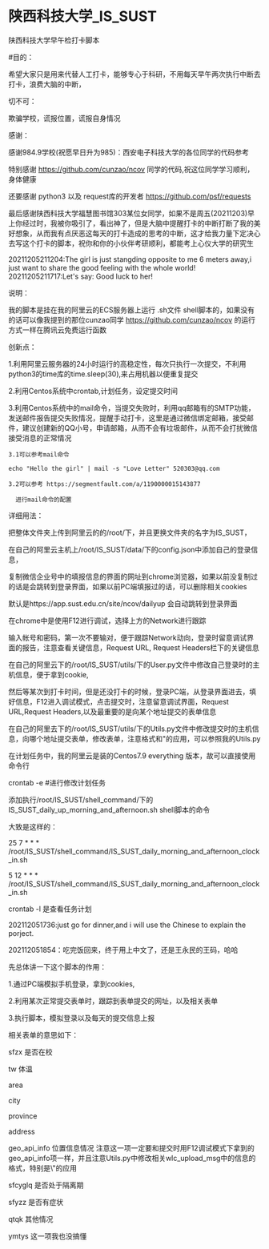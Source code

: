 # 陕西科技大学_IS_SUST
陕西科技大学早午检打卡脚本

#目的：

  希望大家只是用来代替人工打卡，能够专心于科研，不用每天早午两次执行中断去打卡，浪费大脑的中断，

切不可：

  欺骗学校，谎报位置，谎报自身情况
 
感谢：
 
  感谢984.9学校(祝愿早日升为985)：西安电子科技大学的各位同学的代码参考
  
  特别感谢 https://github.com/cunzao/ncov 同学的代码,祝这位同学学习顺利，身体健康
  
  还要感谢 python3 以及 request库的开发者 https://github.com/psf/requests
  
  最后感谢陕西科技大学福慧图书馆303某位女同学，如果不是周五(20211203)早上你经过时，我被你吸引了，看出神了，但是大脑中提醒打卡的中断打断了我的美好想象，从而我有点厌恶这每天的打卡造成的思考的中断，这才给我力量下定决心去写这个打卡的脚本，祝你和你的小伙伴考研顺利，都能考上心仪大学的研究生
  
20211205211204:The girl is just stangding opposite to me 6 meters away,i just want to share the good feeling with the whole world!
20211205211717:Let's say: Good luck to her!

说明：

  我的脚本是挂在我的阿里云的ECS服务器上运行 .sh文件 shell脚本的，如果没有的话可以像我提到的那位cunzao同学 https://github.com/cunzao/ncov 的运行方式一样在腾讯云免费运行函数
 
创新点：

  1.利用阿里云服务器的24小时运行的高稳定性，每次只执行一次提交，不利用python3的time库的time.sleep(30),来占用机器以便重复提交
  
  2.利用Centos系统中crontab,计划任务，设定提交时间
  
  3.利用Centos系统中的mail命令，当提交失败时，利用qq邮箱有的SMTP功能，发送邮件报告提交失败情况，提醒手动打卡，这里是通过微信绑定邮箱，接受邮件，建议创建新的QQ小号，申请邮箱，从而不会有垃圾邮件，从而不会打扰微信接受消息的正常情况
    
    3.1可以参考mail命令
    
    echo "Hello the girl" | mail -s "Love Letter" 520303@qq.com  
  
    3.2可以参考 https://segmentfault.com/a/1190000015143877
      
      进行mail命令的配置
 
 
详细用法：

  把整体文件夹上传到阿里云的的/root/下，并且更换文件夹的名字为IS_SUST，

  在自己的阿里云主机上/root/IS_SUST/data/下的config.json中添加自己的登录信息，
  
  复制微信企业号中的填报信息的界面的网址到chrome浏览器，如果以前没复制过的话是会跳转到登录界面，如果以前PC端填报过的话，可以删除相关cookies
  
  默认是https://app.sust.edu.cn/site/ncov/dailyup 会自动跳转到登录界面
  
  在chrome中是使用F12进行调试，选择上方的Network进行跟踪
  
  输入帐号和密码，第一次不要输对，便于跟踪Network动向，登录时留意调试界面的报告，注意查看关键信息，Request URL, Request Headers栏下的关键信息
  
  在自己的阿里云下的/root/IS_SUST/utils/下的User.py文件中修改自己登录时的主机信息，便于拿到cookie,
  
  然后等某次到打卡时间，但是还没打卡的时候，登录PC端，从登录界面进去，填好信息，F12进入调试模式，点击提交时，注意留意调试界面，Request URL,Request Headers,以及最重要的是向某个地址提交的表单信息
  
  在自己的阿里去下的/root/IS_SUST/utils/下的Utils.py文件中修改提交时的主机信息，向哪个地址提交表单，修改表单，注意格式和\"的应用，可以参照我的Utils.py
  
  在计划任务中，我的阿里云是装的Centos7.9 everything 版本，故可以直接使用命令行
  
  crontab -e #进行修改计划任务
  
  添加执行/root/IS_SUST/shell_command/下的IS_SUST_daily_up_morning_and_afternoon.sh shell脚本的命令
  
  大致是这样的：
  
  25 7 * * * /root/IS_SUST/shell_command/IS_SUST_daily_morning_and_afternoon_clock_in.sh
  
  5 12 * * * /root/IS_SUST/shell_command/IS_SUST_daily_morning_and_afternoon_clock_in.sh
  
  
  crontab -l 是查看任务计划
  

202112051736:just go for dinner,and i will use the Chinese to explain the porject.

202112051854：吃完饭回来，终于用上中文了，还是王永民的王码，哈哈

先总体讲一下这个脚本的作用：

1.通过PC端模拟手机登录，拿到cookies,

2.利用某次正常提交表单时，跟踪到表单提交的网址，以及相关表单

3.执行脚本，模拟登录以及每天的提交信息上报

相关表单的意思如下：

sfzx    是否在校

tw      体温

area

city

province

address

geo_api_info 位置信息情况 注意这一项一定要和提交时用F12调试模式下拿到的geo_api_info项一样，并且注意Utils.py中修改相关wlc_upload_msg中的信息的格式，特别是\\"的应用

sfcyglq 是否处于隔离期

sfyzz 是否有症状

qtqk 其他情况

ymtys 这一项我也没搞懂



  
